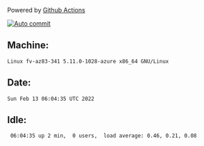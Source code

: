 Powered by [Github Actions](https://github.com/features/actions)

[![Auto commit](https://github.com/gyfary/workstation/workflows/Auto%20commit/badge.svg)](https://github.com/gyfary/workstation/actions?query=workflow%3A%22Auto+commit%22)

## Machine:
```
Linux fv-az83-341 5.11.0-1028-azure x86_64 GNU/Linux
```
## Date:
```
Sun Feb 13 06:04:35 UTC 2022
```
## Idle:
```
 06:04:35 up 2 min,  0 users,  load average: 0.46, 0.21, 0.08
```
